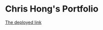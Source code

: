 # Chris Hong's Portfolio

<a href='https://c1008h.github.io/chris-portfolio/'>The deployed link</a>
